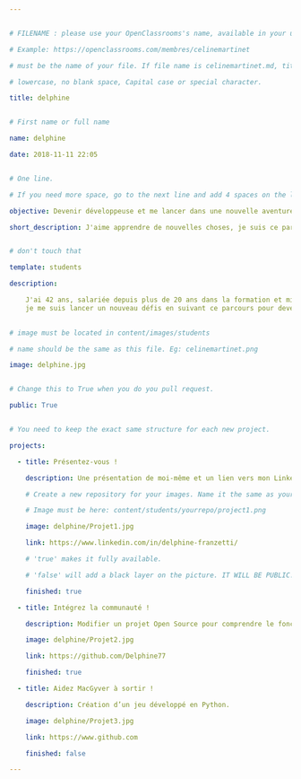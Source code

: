 ```yaml
---


# FILENAME : please use your OpenClassrooms's name, available in your url.

# Example: https://openclassrooms.com/membres/celinemartinet

# must be the name of your file. If file name is celinemartinet.md, title is celinemartinet.

# lowercase, no blank space, Capital case or special character.

title: delphine


# First name or full name

name: delphine

date: 2018-11-11 22:05


# One line.

# If you need more space, go to the next line and add 4 spaces on the left, as in 'description'.

objective: Devenir développeuse et me lancer dans une nouvelle aventure professsionnelle !

short_description: J'aime apprendre de nouvelles choses, je suis ce parcours pour moderniser mon parcours professionnel ! 


# don't touch that

template: students

description:

    J'ai 42 ans, salariée depuis plus de 20 ans dans la formation et micro entrepreneur en tant que Naturopathe, 
    je me suis lancer un nouveau défis en suivant ce parcours pour devenir dévellopeuse d'appplications android.
       

# image must be located in content/images/students

# name should be the same as this file. Eg: celinemartinet.png

image: delphine.jpg


# Change this to True when you do you pull request.

public: True


# You need to keep the exact same structure for each new project.

projects:

  - title: Présentez-vous !

    description: Une présentation de moi-même et un lien vers mon LinkedIn.

    # Create a new repository for your images. Name it the same as your nickname and profile picture.

    # Image must be here: content/students/yourrepo/project1.png

    image: delphine/Projet1.jpg

    link: https://www.linkedin.com/in/delphine-franzetti/

    # 'true' makes it fully available.

    # 'false' will add a black layer on the picture. IT WILL BE PUBLIC!

    finished: true

  - title: Intégrez la communauté !

    description: Modifier un projet Open Source pour comprendre le fonctionnement de Github et des pull requests. 

    image: delphine/Projet2.jpg

    link: https://github.com/Delphine77

    finished: true

  - title: Aidez MacGyver à sortir !

    description: Création d’un jeu développé en Python.

    image: delphine/Projet3.jpg

    link: https://www.github.com

    finished: false

---
```

